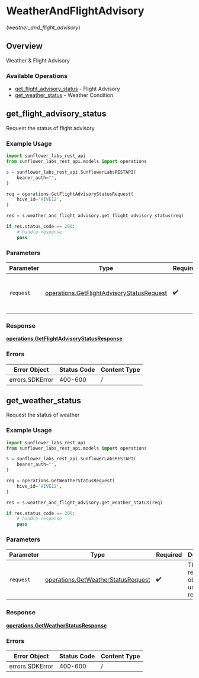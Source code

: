 # WeatherAndFlightAdvisory
(*weather_and_flight_advisory*)

## Overview

Weather & Flight Advisory

### Available Operations

* [get_flight_advisory_status](#get_flight_advisory_status) - Flight Advisory
* [get_weather_status](#get_weather_status) - Weather Condition

## get_flight_advisory_status

Request the status of flight advisory

### Example Usage

```python
import sunflower_labs_rest_api
from sunflower_labs_rest_api.models import operations

s = sunflower_labs_rest_api.SunflowerLabsRESTAPI(
    bearer_auth="",
)

req = operations.GetFlightAdvisoryStatusRequest(
    hive_id='HIVE12',
)

res = s.weather_and_flight_advisory.get_flight_advisory_status(req)

if res.status_code == 200:
    # handle response
    pass
```

### Parameters

| Parameter                                                                                              | Type                                                                                                   | Required                                                                                               | Description                                                                                            |
| ------------------------------------------------------------------------------------------------------ | ------------------------------------------------------------------------------------------------------ | ------------------------------------------------------------------------------------------------------ | ------------------------------------------------------------------------------------------------------ |
| `request`                                                                                              | [operations.GetFlightAdvisoryStatusRequest](../../models/operations/getflightadvisorystatusrequest.md) | :heavy_check_mark:                                                                                     | The request object to use for the request.                                                             |


### Response

**[operations.GetFlightAdvisoryStatusResponse](../../models/operations/getflightadvisorystatusresponse.md)**
### Errors

| Error Object    | Status Code     | Content Type    |
| --------------- | --------------- | --------------- |
| errors.SDKError | 400-600         | */*             |

## get_weather_status

Request the status of weather

### Example Usage

```python
import sunflower_labs_rest_api
from sunflower_labs_rest_api.models import operations

s = sunflower_labs_rest_api.SunflowerLabsRESTAPI(
    bearer_auth="",
)

req = operations.GetWeatherStatusRequest(
    hive_id='HIVE12',
)

res = s.weather_and_flight_advisory.get_weather_status(req)

if res.status_code == 200:
    # handle response
    pass
```

### Parameters

| Parameter                                                                                | Type                                                                                     | Required                                                                                 | Description                                                                              |
| ---------------------------------------------------------------------------------------- | ---------------------------------------------------------------------------------------- | ---------------------------------------------------------------------------------------- | ---------------------------------------------------------------------------------------- |
| `request`                                                                                | [operations.GetWeatherStatusRequest](../../models/operations/getweatherstatusrequest.md) | :heavy_check_mark:                                                                       | The request object to use for the request.                                               |


### Response

**[operations.GetWeatherStatusResponse](../../models/operations/getweatherstatusresponse.md)**
### Errors

| Error Object    | Status Code     | Content Type    |
| --------------- | --------------- | --------------- |
| errors.SDKError | 400-600         | */*             |

